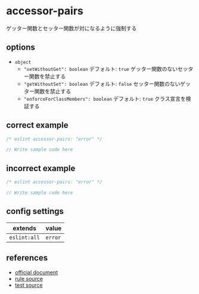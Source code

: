 # accessor-pairs

ゲッター関数とセッター関数が対になるように強制する

## options

- `object`
  - `"setWithoutGet": boolean`
    デフォルト: `true`
    ゲッター関数のないセッター関数を禁止する
  - `"getWithoutSet": boolean`
    デフォルト: `false`
    セッター関数のないゲッター関数を禁止する
  - `"enforceForClassMembers": boolean`
    デフォルト: `true`
    クラス宣言を検証する

## correct example

```javascript
/* eslint accessor-pairs: "error" */

// Write sample code here
```

## incorrect example

```javascript
/* eslint accessor-pairs: "error" */

// Write sample code here
```

## config settings

| extends      | value   |
| ------------ | ------- |
| `eslint:all` | `error` |

## references

- [official document](https://eslint.org/docs/latest/rules/accessor-pairs)
- [rule source](https://github.com/eslint/eslint/blob/main/lib/rules/accessor-pairs.js)
- [test source](https://github.com/eslint/eslint/blob/main/tests/lib/rules/accessor-pairs.js)

